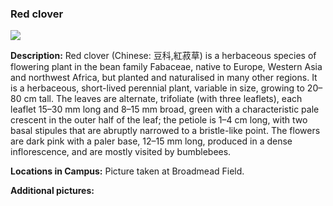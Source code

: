 ### Red clover

![](http://www.astro.princeton.edu/~ruixu/fig/Redclover.jpg)

**Description:**   Red clover (Chinese: 豆科,紅菽草) is a herbaceous species of flowering plant in the bean family Fabaceae, native to Europe, Western Asia and northwest Africa, but planted and naturalised in many other regions. It is a herbaceous, short-lived perennial plant, variable in size, growing to 20–80 cm tall. The leaves are alternate, trifoliate (with three leaflets), each leaflet 15–30 mm long and 8–15 mm broad, green with a characteristic pale crescent in the outer half of the leaf; the petiole is 1–4 cm long, with two basal stipules that are abruptly narrowed to a bristle-like point. The flowers are dark pink with a paler base, 12–15 mm long, produced in a dense inflorescence, and are mostly visited by bumblebees.

**Locations in Campus:** Picture taken at Broadmead Field.

**Additional pictures:**
